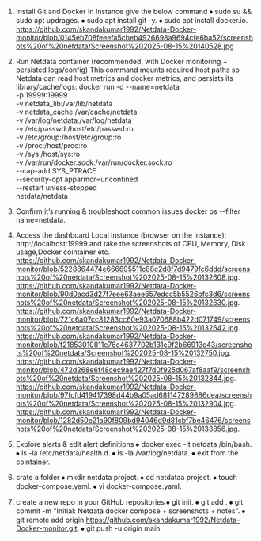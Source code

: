 1) Install Git and Docker
       In Instance   give the below command
⦁	       sudo su && sudo apt updrages.
⦁	       sudo apt install git -y.
⦁	       sudo apt install docker.io.
https://github.com/skandakumar1992/Netdata-Docker-monitor/blob/0145eb708feeefa5cbeb4926698a9694cfe6ba52/screenshots%20of%20netdata/Screenshot%202025-08-15%20140528.jpg

2) Run Netdata container (recommended, with Docker monitoring + persisted logs/config)
      This command mounts required host paths so Netdata can read host metrics and docker metrics, and persists its library/cache/logs:
      docker run -d --name=netdata \
      -p 19999:19999 \
      -v netdata_lib:/var/lib/netdata \
      -v netdata_cache:/var/cache/netdata \
      -v /var/log/netdata:/var/log/netdata \
      -v /etc/passwd:/host/etc/passwd:ro \
      -v /etc/group:/host/etc/group:ro \
      -v /proc:/host/proc:ro \
      -v /sys:/host/sys:ro \
      -v /var/run/docker.sock:/var/run/docker.sock:ro \
      --cap-add SYS_PTRACE \
      --security-opt apparmor=unconfined \
      --restart unless-stopped \
      netdata/netdata
   
3) Confirm it’s running & troubleshoot common issues
       docker ps --filter name=netdata.

4) Access the dashboard
   Local instance (browser on the instance): http://localhost:19999
   and take the screenshots of CPU, Memory, Disk usage,Docker cointainer etc.
https://github.com/skandakumar1992/Netdata-Docker-monitor/blob/5228864474e666695511c88c2d8f7d9479fc6ddd/screenshots%20of%20netdata/Screenshot%202025-08-15%20132608.jpg.
https://github.com/skandakumar1992/Netdata-Docker-monitor/blob/90d0acd3d27f7eee63aee657edcc5b5526bfc3d6/screenshots%20of%20netdata/Screenshot%202025-08-15%20132630.jpg.
https://github.com/skandakumar1992/Netdata-Docker-monitor/blob/721c6a07cc81283cc60e93a070688b422d071749/screenshots%20of%20netdata/Screenshot%202025-08-15%20132642.jpg.
https://github.com/skandakumar1992/Netdata-Docker-monitor/blob/f21853010811e76c4637702b131e9f2b66913c43/screenshots%20of%20netdata/Screenshot%202025-08-15%20132750.jpg.
https://github.com/skandakumar1992/Netdata-Docker-monitor/blob/472d268e6f48cec9ae427f7d0f925d067af8aaf9/screenshots%20of%20netdata/Screenshot%202025-08-15%20132844.jpg.
https://github.com/skandakumar1992/Netdata-Docker-monitor/blob/97fcfd419417398d44b9a05ad681147289886dea/screenshots%20of%20netdata/Screenshot%202025-08-15%20132904.jpg.
https://github.com/skandakumar1992/Netdata-Docker-monitor/blob/1282d50e21a90f809bd94046d9d81cbf7be46476/screenshots%20of%20netdata/Screenshot%202025-08-15%20133856.jpg.

5) Explore alerts & edit alert definitions
⦁	   docker exec -it netdata /bin/bash.
⦁	   ls -la /etc/netdata/health.d.
⦁	   ls -la /var/log/netdata.
⦁	   exit from the cointainer.

6) crate a folder
⦁	mkdir netdata project.
⦁	cd netdataa project.
⦁	touch docker-compose.yaml.
⦁	vi docker-compose.yaml.

7) create a new repo in your GitHub repositories
⦁	git init.
⦁	git add .
⦁	git commit -m "Initial: Netdata docker compose + screenshots + notes".
⦁	git remote add origin https://github.com/skandakumar1992/Netdata-Docker-monitor.git.
⦁	git push -u origin main.

